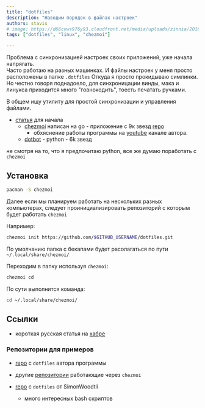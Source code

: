 ```yaml
---
title: "dotfiles"
description: "Наводим порядок в файлах настроек"
authors: stavis
# image: https://d66cvws976y93.cloudfront.net/media/uploads/zinnia/2016/11/21/first_step.jpg
tags: ["dotfiles", "linux", "chezmoi"]

---
```

Проблема с синхронизацией настроек своих приложений, уже начала напрягать.  
Часто работаю на разных машинках. И файлы настроек у меня просто расположены в папке `.dotfiles`
Откуда я просто прокидываю симлинки.
Но честно говоря поднадоело, для синхроницации винды, мака и линукса приходится много "говнокодить", тоесть печатать ручками.

В общем ищу утилиту для простой синхронизации и управления файлами.

- [статья](https://wiki.archlinux.org/title/Dotfiles) для начала
    - [chezmoi](https://www.chezmoi.io/) написан на go - приложение с 9к звезд [repo](https://github.com/twpayne/chezmoi)
        - обхяснение работы программы на [youtube](https://youtu.be/JrCMCdvoMAw?si=6YCD5Tn5LaioGnko) канале автора.
    - [dotbot](https://github.com/anishathalye/dotbot) - python - 6k звезд

не смотря на то, что я предпочитаю python, все же думаю поработать с `chezmoi`

## Установка

```bash
pacman -S chezmoi
```

Далее если мы планируем работать на нескольких разных компьютерах, следует проинициализировать репозиторий с которым будет работать `chezmoi`

Например:

```bash
chezmoi init https://github.com/$GITHUB_USERNAME/dotfiles.git
```

По умолчанию папка с бекапами будет расолагаться по пути `~/.local/share/chezmoi/`

Переходим в папку используя `chezmoi`:

```bash
chezmoi cd
```

По сути выполнится команда:

```bash
cd ~/.local/share/chezmoi/
```

## Ссылки

- короткая русская статья на [хабре](https://habr.com/ru/articles/585578/)

### Репозитории для примеров

- [repo](https://github.com/twpayne/dotfiles/tree/master) с `dotfiles` автора программы
- другие [репозитории](https://github.com/topics/chezmoi?o=desc&s=updated) работающие через `chezmoi`

- [repo](https://github.com/SimonWoodtli/dotfiles/tree/main) с `dotfiles` от SimonWoodtli
    - много интересных bash скриптов